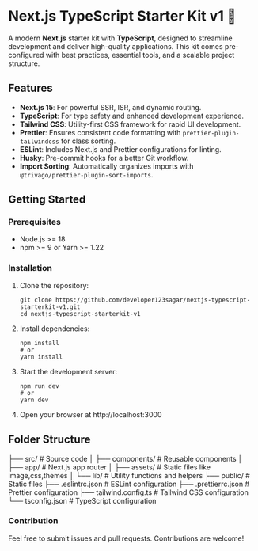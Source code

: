 # Next.js TypeScript Starter Kit v1 🚀

A modern **Next.js** starter kit with **TypeScript**, designed to streamline development and deliver high-quality applications. This kit comes pre-configured with best practices, essential tools, and a scalable project structure.

## Features

- **Next.js 15**: For powerful SSR, ISR, and dynamic routing.
- **TypeScript**: For type safety and enhanced development experience.
- **Tailwind CSS**: Utility-first CSS framework for rapid UI development.
- **Prettier**: Ensures consistent code formatting with `prettier-plugin-tailwindcss` for class sorting.
- **ESLint**: Includes Next.js and Prettier configurations for linting.
- **Husky**: Pre-commit hooks for a better Git workflow.
- **Import Sorting**: Automatically organizes imports with `@trivago/prettier-plugin-sort-imports`.

## Getting Started

### Prerequisites

- Node.js >= 18
- npm >= 9 or Yarn >= 1.22

### Installation

1. Clone the repository:
   ```
   git clone https://github.com/developer123sagar/nextjs-typescript-starterkit-v1.git
   cd nextjs-typescript-starterkit-v1
   ```
2. Install dependencies:
   ```
   npm install
   # or
   yarn install
   ```
3. Start the development server:
   ```
   npm run dev
   # or
   yarn dev
   ```
4. Open your browser at http://localhost:3000

## Folder Structure

├── src/ # Source code
│ ├── components/ # Reusable components
│ ├── app/ # Next.js app router
│ ├── assets/ # Static files like image,css,themes
│ └── lib/ # Utility functions and helpers
├── public/ # Static files
├── .eslintrc.json # ESLint configuration
├── .prettierrc.json # Prettier configuration
├── tailwind.config.ts # Tailwind CSS configuration
└── tsconfig.json # TypeScript configuration

### Contribution

Feel free to submit issues and pull requests. Contributions are welcome!
